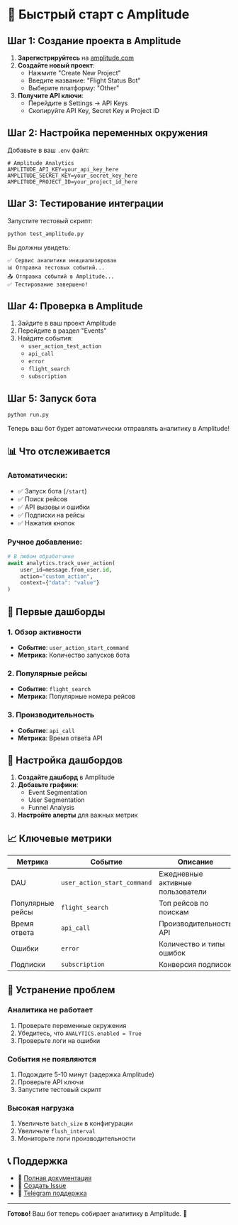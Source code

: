 # 🚀 Быстрый старт с Amplitude

## Шаг 1: Создание проекта в Amplitude

1. **Зарегистрируйтесь** на [amplitude.com](https://amplitude.com)
2. **Создайте новый проект**:
   - Нажмите "Create New Project"
   - Введите название: "Flight Status Bot"
   - Выберите платформу: "Other"
3. **Получите API ключи**:
   - Перейдите в Settings → API Keys
   - Скопируйте API Key, Secret Key и Project ID

## Шаг 2: Настройка переменных окружения

Добавьте в ваш `.env` файл:

```env
# Amplitude Analytics
AMPLITUDE_API_KEY=your_api_key_here
AMPLITUDE_SECRET_KEY=your_secret_key_here
AMPLITUDE_PROJECT_ID=your_project_id_here
```

## Шаг 3: Тестирование интеграции

Запустите тестовый скрипт:

```bash
python test_amplitude.py
```

Вы должны увидеть:
```
✅ Сервис аналитики инициализирован
📊 Отправка тестовых событий...
📤 Отправка событий в Amplitude...
✅ Тестирование завершено!
```

## Шаг 4: Проверка в Amplitude

1. Зайдите в ваш проект Amplitude
2. Перейдите в раздел "Events"
3. Найдите события:
   - `user_action_test_action`
   - `api_call`
   - `error`
   - `flight_search`
   - `subscription`

## Шаг 5: Запуск бота

```bash
python run.py
```

Теперь ваш бот будет автоматически отправлять аналитику в Amplitude!

## 📊 Что отслеживается

### Автоматически:
- ✅ Запуск бота (`/start`)
- ✅ Поиск рейсов
- ✅ API вызовы и ошибки
- ✅ Подписки на рейсы
- ✅ Нажатия кнопок

### Ручное добавление:
```python
# В любом обработчике
await analytics.track_user_action(
    user_id=message.from_user.id,
    action="custom_action",
    context={"data": "value"}
)
```

## 🎯 Первые дашборды

### 1. Обзор активности
- **Событие**: `user_action_start_command`
- **Метрика**: Количество запусков бота

### 2. Популярные рейсы
- **Событие**: `flight_search`
- **Метрика**: Популярные номера рейсов

### 3. Производительность
- **Событие**: `api_call`
- **Метрика**: Время ответа API

## 🔧 Настройка дашбордов

1. **Создайте дашборд** в Amplitude
2. **Добавьте графики**:
   - Event Segmentation
   - User Segmentation
   - Funnel Analysis
3. **Настройте алерты** для важных метрик

## 📈 Ключевые метрики

| Метрика | Событие | Описание |
|---------|---------|----------|
| DAU | `user_action_start_command` | Ежедневные активные пользователи |
| Популярные рейсы | `flight_search` | Топ рейсов по поискам |
| Время ответа | `api_call` | Производительность API |
| Ошибки | `error` | Количество и типы ошибок |
| Подписки | `subscription` | Конверсия подписок |

## 🚨 Устранение проблем

### Аналитика не работает
1. Проверьте переменные окружения
2. Убедитесь, что `ANALYTICS.enabled = True`
3. Проверьте логи на ошибки

### События не появляются
1. Подождите 5-10 минут (задержка Amplitude)
2. Проверьте API ключи
3. Запустите тестовый скрипт

### Высокая нагрузка
1. Увеличьте `batch_size` в конфигурации
2. Увеличьте `flush_interval`
3. Мониторьте логи производительности

## 📞 Поддержка

- 📖 [Полная документация](docs/AMPLITUDE_INTEGRATION.md)
- 🐛 [Создать Issue](https://github.com/your-repo/issues)
- 💬 [Telegram поддержка](https://t.me/your-support)

---

**Готово!** Ваш бот теперь собирает аналитику в Amplitude. 🎉 